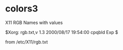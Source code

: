 colors3
=======

X11 RGB Names with values

$Xorg: rgb.txt,v 1.3 2000/08/17 19:54:00 cpqbld Exp $

from /etc/X11/rgb.txt

